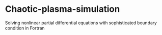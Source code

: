 # Chaotic-plasma-simulation
Solving nonlinear partial differential equations with sophisticated boundary condition in Fortran
